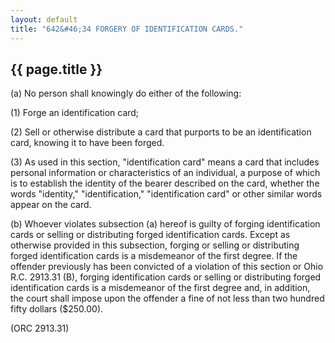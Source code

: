 ```yaml
---
layout: default 
title: "642&#46;34 FORGERY OF IDENTIFICATION CARDS."
---
```


{{ page.title }}
----------------

​(a) No person shall knowingly do either of the following:

​(1) Forge an identification card;

​(2) Sell or otherwise distribute a card that purports to be an
identification card, knowing it to have been forged.

​(3) As used in this section, "identification card" means a card that
includes personal information or characteristics of an individual, a
purpose of which is to establish the identity of the bearer described on
the card, whether the words "identity," "identification,"
"identification card" or other similar words appear on the card.

​(b) Whoever violates subsection (a) hereof is guilty of forging
identification cards or selling or distributing forged identification
cards. Except as otherwise provided in this subsection, forging or
selling or distributing forged identification cards is a misdemeanor of
the first degree. If the offender previously has been convicted of a
violation of this section or Ohio R.C. 2913.31 (B), forging
identification cards or selling or distributing forged identification
cards is a misdemeanor of the first degree and, in addition, the court
shall impose upon the offender a fine of not less than two hundred fifty
dollars (\$250.00).

(ORC 2913.31)
